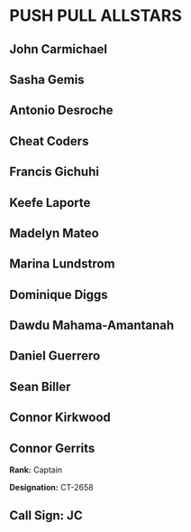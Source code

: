 # PUSH PULL ALLSTARS

## John Carmichael
## Sasha Gemis
## Antonio Desroche

## Cheat Coders
## Francis Gichuhi
## Keefe Laporte
## Madelyn Mateo
## Marina Lundstrom
## Dominique Diggs
## Dawdu Mahama-Amantanah
## Daniel Guerrero
## Sean Biller
## Connor Kirkwood
## Connor Gerrits

**Rank:** Captain

**Designation:** CT-2658

**Call Sign:** JC
----
